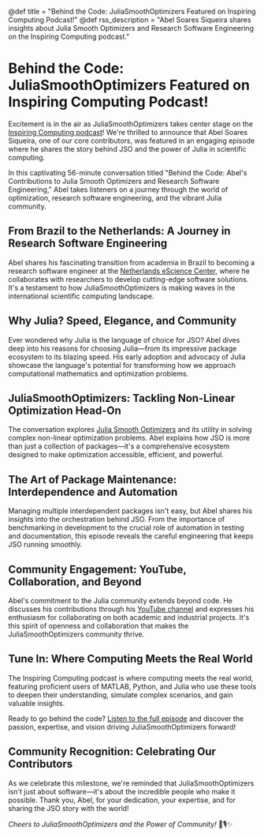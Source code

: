 @def title = "Behind the Code: JuliaSmoothOptimizers Featured on Inspiring Computing Podcast!"
@def rss_description = "Abel Soares Siqueira shares insights about Julia Smooth Optimizers and Research Software Engineering on the Inspiring Computing podcast."

# Behind the Code: JuliaSmoothOptimizers Featured on Inspiring Computing Podcast!

Excitement is in the air as JuliaSmoothOptimizers takes center stage on the [Inspiring Computing podcast](https://www.buzzsprout.com/2107763/15200323)!
We're thrilled to announce that Abel Soares Siqueira, one of our core contributors, was featured in an engaging episode where he shares the story behind JSO and the power of Julia in scientific computing.

In this captivating 56-minute conversation titled "Behind the Code: Abel's Contributions to Julia Smooth Optimizers and Research Software Engineering," Abel takes listeners on a journey through the world of optimization, research software engineering, and the vibrant Julia community.

## From Brazil to the Netherlands: A Journey in Research Software Engineering

Abel shares his fascinating transition from academia in Brazil to becoming a research software engineer at the [Netherlands eScience Center](https://www.esciencecenter.nl/), where he collaborates with researchers to develop cutting-edge software solutions.
It's a testament to how JuliaSmoothOptimizers is making waves in the international scientific computing landscape.

## Why Julia? Speed, Elegance, and Community

Ever wondered why Julia is the language of choice for JSO? Abel dives deep into his reasons for choosing Julia—from its impressive package ecosystem to its blazing speed.
His early adoption and advocacy of Julia showcase the language's potential for transforming how we approach computational mathematics and optimization problems.

## JuliaSmoothOptimizers: Tackling Non-Linear Optimization Head-On

The conversation explores [Julia Smooth Optimizers](https://jso.dev/) and its utility in solving complex non-linear optimization problems.
Abel explains how JSO is more than just a collection of packages—it's a comprehensive ecosystem designed to make optimization accessible, efficient, and powerful.

## The Art of Package Maintenance: Interdependence and Automation

Managing multiple interdependent packages isn't easy, but Abel shares his insights into the orchestration behind JSO.
From the importance of benchmarking in development to the crucial role of automation in testing and documentation, this episode reveals the careful engineering that keeps JSO running smoothly.

## Community Engagement: YouTube, Collaboration, and Beyond

Abel's commitment to the Julia community extends beyond code.
He discusses his contributions through his [YouTube channel](https://www.youtube.com/AbelSiqueira) and expresses his enthusiasm for collaborating on both academic and industrial projects.
It's this spirit of openness and collaboration that makes the JuliaSmoothOptimizers community thrive.

## Tune In: Where Computing Meets the Real World

The Inspiring Computing podcast is where computing meets the real world, featuring proficient users of MATLAB, Python, and Julia who use these tools to deepen their understanding, simulate complex scenarios, and gain valuable insights.

Ready to go behind the code? [Listen to the full episode](https://www.buzzsprout.com/2107763/15200323) and discover the passion, expertise, and vision driving JuliaSmoothOptimizers forward!

## Community Recognition: Celebrating Our Contributors

As we celebrate this milestone, we're reminded that JuliaSmoothOptimizers isn't just about software—it's about the incredible people who make it possible.
Thank you, Abel, for your dedication, your expertise, and for sharing the JSO story with the world!

*Cheers to JuliaSmoothOptimizers and the Power of Community!* 🚀🎙️✨
